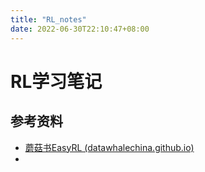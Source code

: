 ```yaml
---
title: "RL_notes"
date: 2022-06-30T22:10:47+08:00
---
```


# RL学习笔记

## 参考资料

- [蘑菇书EasyRL (datawhalechina.github.io)](https://datawhalechina.github.io/easy-rl/#/)
- 
